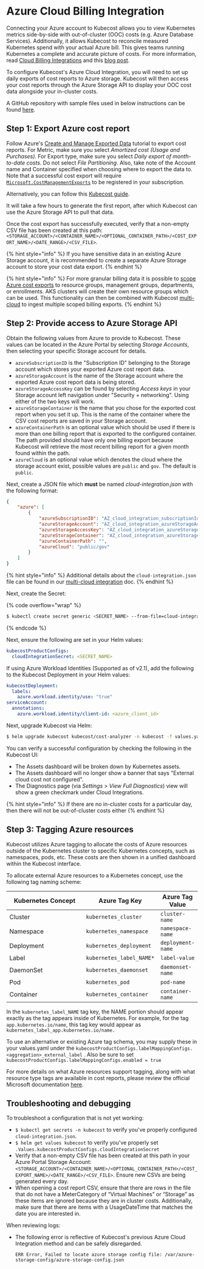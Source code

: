 # Azure Cloud Billing Integration

Connecting your Azure account to Kubecost allows you to view Kubernetes metrics side-by-side with out-of-cluster (OOC) costs (e.g. Azure Database Services). Additionally, it allows Kubecost to reconcile measured Kubernetes spend with your actual Azure bill. This gives teams running Kubernetes a complete and accurate picture of costs. For more information, read [Cloud Billing Integrations](/install-and-configure/install/cloud-integration/README.md) and this [blog post](https://blog.kubecost.com/blog/complete-picture-when-monitoring-kubernetes-costs/).

To configure Kubecost's Azure Cloud Integration, you will need to set up daily exports of cost reports to Azure storage. Kubecost will then access your cost reports through the Azure Storage API to display your OOC cost data alongside your in-cluster costs.

A GitHub repository with sample files used in below instructions can be found [here](https://github.com/kubecost/poc-common-configurations/tree/main/azure).

## Step 1: Export Azure cost report

Follow Azure's [Create and Manage Exported Data](https://learn.microsoft.com/en-us/azure/cost-management-billing/costs/tutorial-export-acm-data?tabs=azure-portal) tutorial to export cost reports. For Metric, make sure you select _Amortized cost (Usage and Purchases)._ For Export type, make sure you select _Daily export of month-to-date costs._ Do not select _File Partitioning_. Also, take note of the Account name and Container specified when choosing where to export the data to. Note that a successful cost export will require [`Microsoft.CostManagementExports`](https://learn.microsoft.com/en-us/azure/azure-resource-manager/management/azure-services-resource-providers) to be registered in your subscription.

Alternatively, you can follow this [Kubecost guide](https://github.com/kubecost/azure-hackfest-lab/tree/a51fad1b9640b5991e5d567941f5086eb626a83f/0\_create-azure-cost-export).

It will take a few hours to generate the first report, after which Kubecost can use the Azure Storage API to pull that data.

Once the cost export has successfully executed, verify that a non-empty CSV file has been created at this path: `<STORAGE_ACCOUNT>/<CONTAINER_NAME>/<OPTIONAL_CONTAINER_PATH>/<COST_EXPORT_NAME>/<DATE_RANGE>/<CSV_FILE>`.

{% hint style="info" %}
If you have sensitive data in an existing Azure Storage account, it is recommended to create a separate Azure Storage account to store your cost data export.
{% endhint %}

{% hint style="info" %}
For more granular billing data it is possible to [scope Azure cost exports](https://learn.microsoft.com/en-us/azure/cost-management-billing/costs/understand-work-scopes) to resource groups, management groups, departments, or enrollments. AKS clusters will create their own resource groups which can be used. This functionality can then be combined with Kubecost [multi-cloud](/install-and-configure/install/cloud-integration/multi-cloud.md) to ingest multiple scoped billing exports.
{% endhint %}

## Step 2: Provide access to Azure Storage API

Obtain the following values from Azure to provide to Kubecost. These values can be located in the Azure Portal by selecting _Storage Accounts_, then selecting your specific Storage account for details.

* `azureSubscriptionID` is the "Subscription ID" belonging to the Storage account which stores your exported Azure cost report data.
* `azureStorageAccount` is the name of the Storage account where the exported Azure cost report data is being stored.
* `azureStorageAccessKey` can be found by selecting _Access keys_ in your Storage account left navigation under "Security + networking". Using either of the two keys will work.
* `azureStorageContainer` is the name that you chose for the exported cost report when you set it up. This is the name of the container where the CSV cost reports are saved in your Storage account.
* `azureContainerPath` is an optional value which should be used if there is more than one billing report that is exported to the configured container. The path provided should have only one billing export because Kubecost will retrieve the most recent billing report for a given month found within the path.
* `azureCloud` is an optional value which denotes the cloud where the storage account exist, possible values are `public` and `gov`. The default is `public`.

Next, create a JSON file which **must** be named _cloud-integration.json_ with the following format:

```json
{
    "azure": [
        {
            "azureSubscriptionID": "AZ_cloud_integration_subscriptionId",
            "azureStorageAccount": "AZ_cloud_integration_azureStorageAccount",
            "azureStorageAccessKey": "AZ_cloud_integration_azureStorageAccessKey",
            "azureStorageContainer": "AZ_cloud_integration_azureStorageContainer",
            "azureContainerPath": "",
            "azureCloud": "public/gov"
        }
    ]
}
```

{% hint style="info" %}
Additional details about the `cloud-integration.json` file can be found in our [multi-cloud integration](/install-and-configure/install/cloud-integration/multi-cloud.md) doc.
{% endhint %}

Next, create the Secret:

{% code overflow="wrap" %}
```bash
$ kubectl create secret generic <SECRET_NAME> --from-file=cloud-integration.json -n kubecost
```
{% endcode %}

Next, ensure the following are set in your Helm values:

```yaml
kubecostProductConfigs:
  cloudIntegrationSecret: <SECRET_NAME>
```
If using Azure Workload Identities (Supported as of v2.1), add the following to the Kubecost Deployment in your Helm values:
```yaml
kubecostDeployment:
  labels:
    azure.workload.identity/use: "true"
serviceAccount:
  annotations:
    azure.workload.identity/client-id: <azure_client_id>
```
Next, upgrade Kubecost via Helm:

```bash
$ helm upgrade kubecost kubecost/cost-analyzer -n kubecost -f values.yaml
```

You can verify a successful configuration by checking the following in the Kubecost UI:

* The Assets dashboard will be broken down by Kubernetes assets.
* The Assets dashboard will no longer show a banner that says "External cloud cost not configured".
* The Diagnostics page (via _Settings_ > _View Full Diagnostics_) view will show a green checkmark under Cloud Integrations.

{% hint style="info" %}
If there are no in-cluster costs for a particular day, then there will not be out-of-cluster costs either
{% endhint %}

## Step 3: Tagging Azure resources

Kubecost utilizes Azure tagging to allocate the costs of Azure resources outside of the Kubernetes cluster to specific Kubernetes concepts, such as namespaces, pods, etc. These costs are then shown in a unified dashboard within the Kubecost interface.

To allocate external Azure resources to a Kubernetes concept, use the following tag naming scheme:

<table><thead><tr><th width="227.33333333333331">Kubernetes Concept</th><th>Azure Tag Key</th><th>Azure Tag Value</th></tr></thead><tbody><tr><td>Cluster</td><td><code>kubernetes_cluster</code></td><td><code>cluster-name</code></td></tr><tr><td>Namespace</td><td><code>kubernetes_namespace</code></td><td><code>namespace-name</code></td></tr><tr><td>Deployment</td><td><code>kubernetes_deployment</code></td><td><code>deployment-name</code></td></tr><tr><td>Label</td><td><code>kubernetes_label_NAME*</code></td><td><code>label-value</code></td></tr><tr><td>DaemonSet</td><td><code>kubernetes_daemonset</code></td><td><code>daemonset-name</code></td></tr><tr><td>Pod</td><td><code>kubernetes_pod</code></td><td><code>pod-name</code></td></tr><tr><td>Container</td><td><code>kubernetes_container</code></td><td><code>container-name</code></td></tr></tbody></table>

In the `kubernetes_label_NAME` tag key, the NAME portion should appear exactly as the tag appears inside of Kubernetes. For example, for the tag `app.kubernetes.io/name`, this tag key would appear as `kubernetes_label_app.kubernetes.io/name.`

To use an alternative or existing Azure tag schema, you may supply these in your values.yaml under the `kubecostProductConfigs.labelMappingConfigs.<aggregation>_external_label` . Also be sure to set `kubecostProductConfigs.labelMappingConfigs.enabled = true`

For more details on what Azure resources support tagging, along with what resource type tags are available in cost reports, please review the official Microsoft documentation [here](https://docs.microsoft.com/en-us/azure/azure-resource-manager/management/tag-support).

## Troubleshooting and debugging

To troubleshoot a configuration that is not yet working:

* `$ kubectl get secrets -n kubecost` to verify you've properly configured `cloud-integration.json`.
* `$ helm get values kubecost` to verify you've properly set `.Values.kubecostProductConfigs.cloudIntegrationSecret`
* Verify that a non-empty CSV file has been created at this path in your Azure Portal Storage Account: `<STORAGE_ACCOUNT>/<CONTAINER_NAME>/<OPTIONAL_CONTAINER_PATH>/<COST_EXPORT_NAME>/<DATE_RANGE>/<CSV_FILE>`. Ensure new CSVs are being generated every day.
* When opening a cost report CSV, ensure that there are rows in the file that do not have a MeterCategory of “Virtual Machines” or “Storage” as these items are ignored because they are in cluster costs. Additionally, make sure that there are items with a UsageDateTime that matches the date you are interested in.

When reviewing logs:

*   The following error is reflective of Kubecost's previous Azure Cloud Integration method and can be safely disregarded.

    `ERR Error, Failed to locate azure storage config file: /var/azure-storage-config/azure-storage-config.json`
